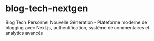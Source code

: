 # blog-tech-nextgen
Blog Tech Personnel Nouvelle Génération - Plateforme moderne de blogging avec Next.js, authentification, système de commentaires et analytics avancés
